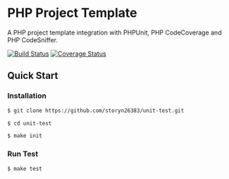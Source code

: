 # PHP Project Template

A PHP project template integration with PHPUnit, PHP CodeCoverage and PHP CodeSniffer.

[![Build Status](https://travis-ci.org/storyn26383/unit-test.svg?branch=master)](https://travis-ci.org/storyn26383/unit-test)
[![Coverage Status](https://coveralls.io/repos/github/storyn26383/unit-test/badge.svg?branch=master)](https://coveralls.io/github/storyn26383/unit-test?branch=master)

## Quick Start

### Installation

```bash
$ git clone https://github.com/storyn26383/unit-test.git

$ cd unit-test

$ make init
`````

### Run Test

```bash
$ make test
```
